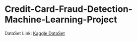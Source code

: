 # Credit-Card-Fraud-Detection-Machine-Learning-Project

DataSet Link: [Kaggle DataSet](https://www.kaggle.com/mlg-ulb/creditcardfraud)

